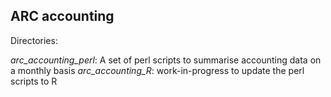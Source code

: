 ## ARC accounting

Directories:

*arc_accounting_perl*: A set of perl scripts to summarise accounting data on a monthly basis
*arc_accounting_R*: work-in-progress to update the perl scripts to R
